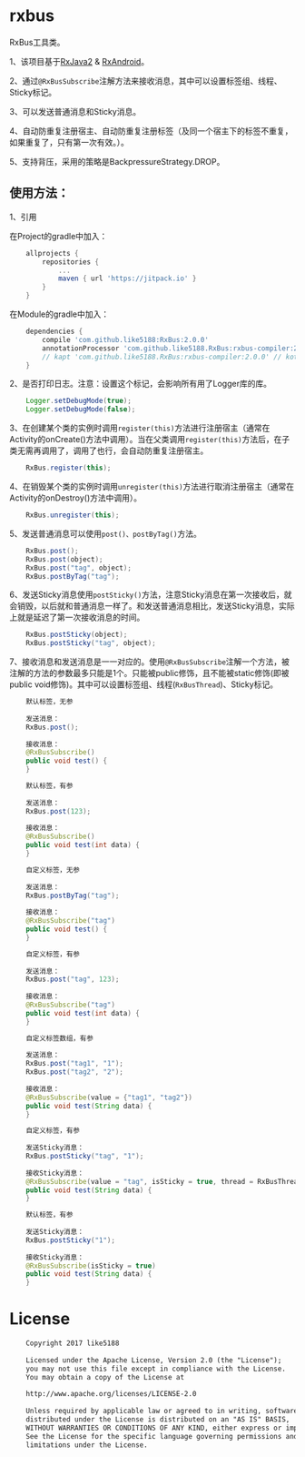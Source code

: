 # rxbus

RxBus工具类。

1、该项目基于[RxJava2](https://github.com/ReactiveX/RxJava) & [RxAndroid](https://github.com/ReactiveX/RxAndroid)。

2、通过`@RxBusSubscribe`注解方法来接收消息，其中可以设置标签组、线程、Sticky标记。

3、可以发送普通消息和Sticky消息。

4、自动防重复注册宿主、自动防重复注册标签（及同一个宿主下的标签不重复，如果重复了，只有第一次有效。）。

5、支持背压，采用的策略是BackpressureStrategy.DROP。

## 使用方法：

1、引用

在Project的gradle中加入：
```groovy
    allprojects {
        repositories {
            ...
            maven { url 'https://jitpack.io' }
        }
    }
```
在Module的gradle中加入：
```groovy
    dependencies {
        compile 'com.github.like5188:RxBus:2.0.0'
        annotationProcessor 'com.github.like5188.RxBus:rxbus-compiler:2.0.0' // java
        // kapt 'com.github.like5188.RxBus:rxbus-compiler:2.0.0' // kotlin
    }
```

2、是否打印日志。注意：设置这个标记，会影响所有用了Logger库的库。
```java
    Logger.setDebugMode(true);
    Logger.setDebugMode(false);
```

3、在创建某个类的实例时调用`register(this)`方法进行注册宿主（通常在Activity的onCreate()方法中调用）。当在父类调用`register(this)`方法后，在子类无需再调用了，调用了也行，会自动防重复注册宿主。
```java
    RxBus.register(this);
```

4、在销毁某个类的实例时调用`unregister(this)`方法进行取消注册宿主（通常在Activity的onDestroy()方法中调用）。
```java
    RxBus.unregister(this);
```

5、发送普通消息可以使用`post()、postByTag()`方法。
```java
    RxBus.post();
    RxBus.post(object);
    RxBus.post("tag", object);
    RxBus.postByTag("tag");
```

6、发送Sticky消息使用`postSticky()`方法，注意Sticky消息在第一次接收后，就会销毁，以后就和普通消息一样了。和发送普通消息相比，发送Sticky消息，实际上就是延迟了第一次接收消息的时间。
```java
    RxBus.postSticky(object);
    RxBus.postSticky("tag", object);
```

7、接收消息和发送消息是一一对应的。使用`@RxBusSubscribe`注解一个方法，被注解的方法的参数最多只能是1个。只能被public修饰，且不能被static修饰(即被public void修饰)。其中可以设置标签组、线程(`RxBusThread`)、Sticky标记。
```java
    默认标签，无参
    
    发送消息：
    RxBus.post();
    
    接收消息：
    @RxBusSubscribe()
    public void test() {
    }
```
```java
    默认标签，有参
    
    发送消息：
    RxBus.post(123);
    
    接收消息：
    @RxBusSubscribe()
    public void test(int data) {
    }
```
```java
    自定义标签，无参
    
    发送消息：
    RxBus.postByTag("tag");
    
    接收消息：
    @RxBusSubscribe("tag")
    public void test() {
    }
```
```java
    自定义标签，有参
    
    发送消息：
    RxBus.post("tag", 123);
    
    接收消息：
    @RxBusSubscribe("tag")
    public void test(int data) {
    }
```
```java
    自定义标签数组，有参
    
    发送消息：
    RxBus.post("tag1", "1");
    RxBus.post("tag2", "2");
    
    接收消息：
    @RxBusSubscribe(value = {"tag1", "tag2"})
    public void test(String data) {
    }
```
```java
    自定义标签，有参
    
    发送Sticky消息：
    RxBus.postSticky("tag", "1");
    
    接收Sticky消息：
    @RxBusSubscribe(value = "tag", isSticky = true, thread = RxBusThread.IO)
    public void test(String data) {
    }
```
```java
    默认标签，有参
    
    发送Sticky消息：
    RxBus.postSticky("1");
    
    接收Sticky消息：
    @RxBusSubscribe(isSticky = true)
    public void test(String data) {
    }
```
# License
```xml
    Copyright 2017 like5188
    
    Licensed under the Apache License, Version 2.0 (the "License");
    you may not use this file except in compliance with the License.
    You may obtain a copy of the License at
    
    http://www.apache.org/licenses/LICENSE-2.0
    
    Unless required by applicable law or agreed to in writing, software
    distributed under the License is distributed on an "AS IS" BASIS,
    WITHOUT WARRANTIES OR CONDITIONS OF ANY KIND, either express or implied.
    See the License for the specific language governing permissions and
    limitations under the License.
